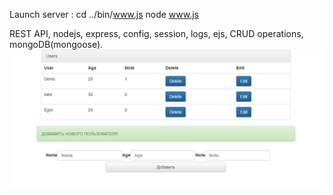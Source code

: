 Launch server : 
cd ../bin/www.js
node www.js


REST API, nodejs, express, config, session, logs, ejs, CRUD operations, mongoDB(mongoose). 
![NodeJS, ExpressJS, Jade Templates, MySQL, jQuery, Bootstrap, CRUD operations](https://github.com/DenysSidorov/NodeJS-CRUD-MySQL/raw/master/img/1.jpg)
